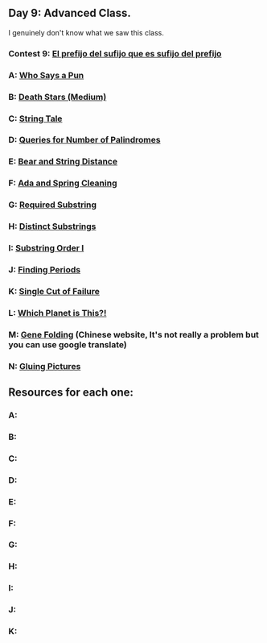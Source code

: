 ## Day 9: Advanced Class.
I genuinely don't know what we saw this class.

### Contest 9: [El prefijo del sufijo que es sufijo del prefijo](https://vjudge.net/contest/571689)

### **A:** [Who Says a Pun](https://atcoder.jp/contests/abc141/tasks/abc141_e)

### **B:** [Death Stars (Medium)](https://codeforces.com/problemset/problem/958/A2)

### **C:** [String Tale](https://acm.timus.ru/problem.aspx?space=1&num=1423)

### **D:** [Queries for Number of Palindromes](https://codeforces.com/problemset/problem/245/H)

### **E:** [Bear and String Distance](https://codeforces.com/problemset/problem/628/C)

### **F:** [Ada and Spring Cleaning](https://www.spoj.com/problems/ADACLEAN/)

### **G:** [Required Substring](https://cses.fi/problemset/task/1112)

### **H:** [Distinct Substrings](https://cses.fi/problemset/task/2105)

### **I:** [Substring Order I](https://cses.fi/problemset/task/2108)

### **J:** [Finding Periods](https://cses.fi/problemset/task/1733)

### **K:** [Single Cut of Failure](https://www.acmicpc.net/problem/15696)

### **L:** [Which Planet is This?!](https://www.acmicpc.net/problem/23206)

### **M:** [Gene Folding](https://www.luogu.com.cn/problem/P8131) (Chinese website, It's not really a problem but you can use google translate)

### **N:** [Gluing Pictures](https://www.beecrowd.com.br/repository/UOJ_3018.html)



## Resources for each one:

### A:

### B:

### C:

### D:

### E:

### F:

### G:

### H:

### I:

### J:

### K: